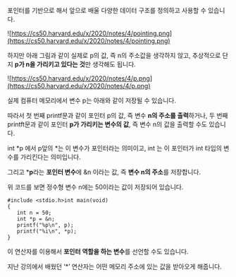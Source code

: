 포인터를 기반으로 해서 앞으로 배울 다양한 데이터 구조를 정의하고 사용할 수 있습니다.

![https://cs50.harvard.edu/x/2020/notes/4/pointing.png](https://cs50.harvard.edu/x/2020/notes/4/pointing.png)

하지만 아래 그림과 같이 실제로 p의 값, 즉 n의 주소값을 생각하지 않고, 추상적으로 단지 **p가 n을 가리키고 있다는 것**만 생각해도 됩니다.

![https://cs50.harvard.edu/x/2020/notes/4/p.png](https://cs50.harvard.edu/x/2020/notes/4/p.png)

실제 컴퓨터 메모리에서 변수 p는 아래와 같이 저장될 수 있습니다.

따라서 첫 번째 printf문과 같이 포인터 p의 값, 즉 변수 **n의 주소를 출력**하거나, 두 번째 printft문과 같이 포인터 **p가 가리키는 변수의 값**, 즉 변수 n의 값을 출력할 수도 있습니다.

int *p 에서 p앞의 *는 이 변수가 포인터라는 의미이고, int 는 이 포인터가 int 타입의 변수를 가리킨다는 의미입니다.

그리고 ***p**라는 **포인터 변수**에 &n 이라는 값, 즉 **변수 n의 주소**를 저장합니다.

위 코드를 보면 정수형 변수 n에는 50이라는 값이 저장되어 있습니다.

```
#include <stdio.h>int main(void)
{
   int n = 50;
   int *p = &n;
   printf("%p\n", p);
   printf("%i\n", *p);
}
```

이 연산자를 이용해서 **포인터 역할을 하는 변수**를 선언할 수도 있습니다.

지난 강의에서 배웠던 ‘*’ 연산자는 어떤 메모리 주소에 있는 값을 받아오게 해줍니다.
